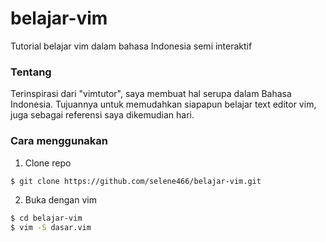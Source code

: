 belajar-vim
===========
Tutorial belajar vim dalam bahasa Indonesia semi interaktif

### Tentang
Terinspirasi dari "vimtutor", saya membuat hal serupa dalam Bahasa Indonesia.
Tujuannya untuk memudahkan siapapun belajar text editor vim, juga sebagai referensi saya dikemudian hari.

### Cara menggunakan
1. Clone repo
```sh
$ git clone https://github.com/selene466/belajar-vim.git

```
2. Buka dengan vim
```sh
$ cd belajar-vim
$ vim -S dasar.vim
```
